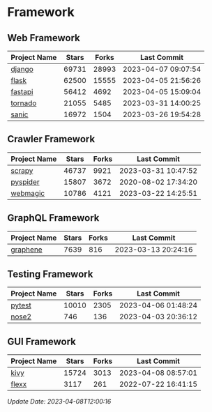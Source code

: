 # Framework

## Web Framework
| Project Name | Stars | Forks | Last Commit |
| ------------ | ----- | ----- | ----------- |
| [django](https://github.com/django/django) | 69731 | 28993 | 2023-04-07 09:07:54 |
| [flask](https://github.com/pallets/flask) | 62500 | 15555 | 2023-04-05 21:56:26 |
| [fastapi](https://github.com/tiangolo/fastapi) | 56412 | 4692 | 2023-04-05 15:09:04 |
| [tornado](https://github.com/tornadoweb/tornado) | 21055 | 5485 | 2023-03-31 14:00:25 |
| [sanic](https://github.com/sanic-org/sanic) | 16972 | 1504 | 2023-03-26 19:54:28 |

## Crawler Framework
| Project Name | Stars | Forks | Last Commit |
| ------------ | ----- | ----- | ----------- |
| [scrapy](https://github.com/scrapy/scrapy) | 46737 | 9921 | 2023-03-31 10:47:52 |
| [pyspider](https://github.com/binux/pyspider) | 15807 | 3672 | 2020-08-02 17:34:20 |
| [webmagic](https://github.com/code4craft/webmagic) | 10786 | 4121 | 2023-03-22 14:25:51 |

## GraphQL Framework
| Project Name | Stars | Forks | Last Commit |
| ------------ | ----- | ----- | ----------- |
| [graphene](https://github.com/graphql-python/graphene) | 7639 | 816 | 2023-03-13 20:24:16 |

## Testing Framework
| Project Name | Stars | Forks | Last Commit |
| ------------ | ----- | ----- | ----------- |
| [pytest](https://github.com/pytest-dev/pytest) | 10010 | 2305 | 2023-04-06 01:48:24 |
| [nose2](https://github.com/nose-devs/nose2) | 746 | 136 | 2023-04-03 20:36:12 |

## GUI Framework
| Project Name | Stars | Forks | Last Commit |
| ------------ | ----- | ----- | ----------- |
| [kivy](https://github.com/kivy/kivy) | 15724 | 3013 | 2023-04-08 08:57:01 |
| [flexx](https://github.com/flexxui/flexx) | 3117 | 261 | 2022-07-22 16:41:15 |

*Update Date: 2023-04-08T12:00:16*